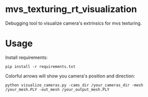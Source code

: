 # mvs_texturing_rt_visualization

Debugging tool to visualize camera's extrinsics for mvs texturing.

# Usage

Install requirements:
```
pip install -r requirements.txt
```

Colorful arrows will show you camera's  position and direction:
```
python visualize_cameras.py -cams_dir /your_cameras_dir -mesh /your_mesh.PLY -out_mesh /your_output_mesh.PLY
```